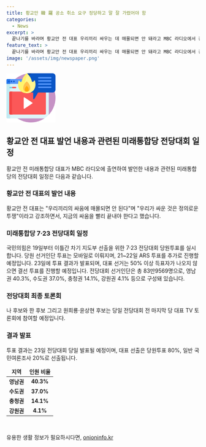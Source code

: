 ```yaml
---
title: 황교안 韓 羅 공소 취소 요구 정당하고 말 잘 가렸어야 함
categories:
  - News
excerpt: >
  끝나기를 바라며 황교안 전 대표 우리끼리 싸우는 데 매몰되면 안 돼라고 MBC 라디오에서 강조했다. 오랜 재판을 받고 있는 패스트트랙 사건에 대해 공소 취소를 요구했으며, 이를 통과시키려는 것에 대해 우리가 싸운 것이라고 말했다. 현재 국민의힘 전당대회가 진행 중이며, 차기 대표는 7월 23일에 결정된다. 전당대회 선거인단은 총 83만9569명으로, 대표는 80%가 당원투표, 20%가 일반 국민여론조사 결과에 따라 선출된다.
feature_text: >
  끝나기를 바라며 황교안 전 대표 우리끼리 싸우는 데 매몰되면 안 돼라고 MBC 라디오에서 강조했다. 오랜 재판을 받고 있는 패스트트랙 사건에 대해 공소 취소를 요구했으며, 이를 통과시키려는 것에 대해 우리가 싸운 것이라고 말했다. 현재 국민의힘 전당대회가 진행 중이며, 차기 대표는 7월 23일에 결정된다. 전당대회 선거인단은 총 83만9569명으로, 대표는 80%가 당원투표, 20%가 일반 국민여론조사 결과에 따라 선출된다.
image: '/assets/img/newspaper.png'
---
```


<p><img src="/assets/img/news.png" alt="rentncar 속보" /></p>

<h2 data-ke-size="size26">황교안 전 대표 발언 내용과 관련된 미래통합당 전당대회 일정</h2>

<p data-ke-size="size16">황교안 전 미래통합당 대표가 MBC 라디오에 출연하여 발언한 내용과 관련된 미래통합당의 전당대회 일정은 다음과 같습니다.</p>

<h3><b>황교안 전 대표의 발언 내용</b></h3>

<p data-ke-size="size16">황교안 전 대표는 "우리끼리의 싸움에 매몰되면 안 된다"며 "우리가 싸운 것은 정의로운 투쟁"이라고 강조하면서, 지금의 싸움을 빨리 끝내야 한다고 했습니다.</p>

<h3><b>미래통합당 7·23 전당대회 일정</b></h3>

<p data-ke-size="size16">국민의힘은 19일부터 이틀간 차기 지도부 선출을 위한 7·23 전당대회 당원투표를 실시합니다. 당원 선거인단 투표는 모바일로 이뤄지며, 21~22일 ARS 투표를 추가로 진행할 예정입니다. 23일에 투표 결과가 발표되며, 대표 선거는 50% 이상 득표자가 나오지 않으면 결선 투표를 진행할 예정입니다. 전당대회 선거인단은 총 83만9569명으로, 영남권 40.3%, 수도권 37.0%, 충청권 14.1%, 강원권 4.1% 등으로 구성돼 있습니다.</p>

<h3><b>전당대회 최종 토론회</b></h3>

<p data-ke-size="size16">나 후보와 한 후보 그리고 원희룡·윤상현 후보는 당일 전당대회 전 마지막 당 대표 TV 토론회에 참여할 예정입니다.</p>

<h3><b>결과 발표</b></h3>

<p data-ke-size="size16">투표 결과는 23일 전당대회 당일 발표될 예정이며, 대표 선출은 당원투표 80%, 일반 국민여론조사 20%로 선출됩니다.</p>

<table>
<thead>
<tr>
<td style="text-align: center; height: 17px;"><b>지역</b></td>
<td style="text-align: center; height: 17px;"><b>인원 비율</b></td>
</tr>
</thead>
<tbody>
<tr>
<td style="text-align: center; height: 17px;"><b>영남권</b></td>
<td style="text-align: center; height: 17px;"><b>40.3%</b></td>
</tr>
<tr>
<td style="text-align: center; height: 17px;"><b>수도권</b></td>
<td style="text-align: center; height: 17px;"><b>37.0%</b></td>
</tr>
<tr>
<td style="text-align: center; height: 17px;"><b>충청권</b></td>
<td style="text-align: center; height: 17px;"><b>14.1%</b></td>
</tr>
<tr>
<td style="text-align: center; height: 17px;"><b>강원권</b></td>
<td style="text-align: center; height: 17px;"><b>4.1%</b></td>
</tr>
</tbody>
</table>

<p data-ke-size="size16">&nbsp;</p>
유용한 생활 정보가 필요하시다면, <a href="https://onioninfo.kr" rel="dofollow">onioninfo.kr</a>


